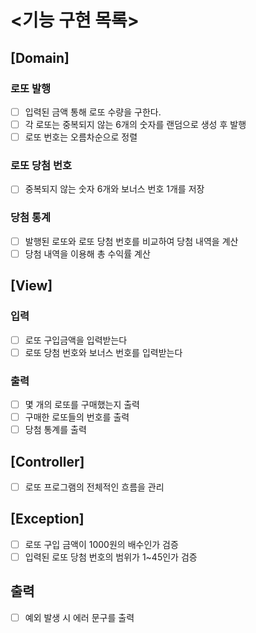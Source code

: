 # <기능 구현 목록>

## [Domain]

### 로또 발행

- [ ] 입력된 금액 통해 로또 수량을 구한다.
- [ ] 각 로또는 중복되지 않는 6개의 숫자를 랜덤으로 생성 후 발행
- [ ] 로또 번호는 오름차순으로 정렬

### 로또 당첨 번호

- [ ] 중복되지 않는 숫자 6개와 보너스 번호 1개를 저장

### 당첨 통계

- [ ] 발행된 로또와 로또 당첨 번호를 비교하여 당첨 내역을 계산
- [ ] 당첨 내역을 이용해 총 수익률 계산

## [View]

### 입력

- [ ] 로또 구입금액을 입력받는다
- [ ] 로또 당첨 번호와 보너스 번호를 입력받는다

### 출력

- [ ] 몇 개의 로또를 구매했는지 출력
- [ ] 구매한 로또들의 번호를 출력
- [ ] 당첨 통계를 출력

## [Controller]

- [ ] 로또 프로그램의 전체적인 흐름을 관리

## [Exception]

- [ ] 로또 구입 금액이 1000원의 배수인가 검증
- [ ] 입력된 로또 당첨 번호의 범위가 1~45인가 검증

## 출력

- [ ] 예외 발생 시 에러 문구를 출력